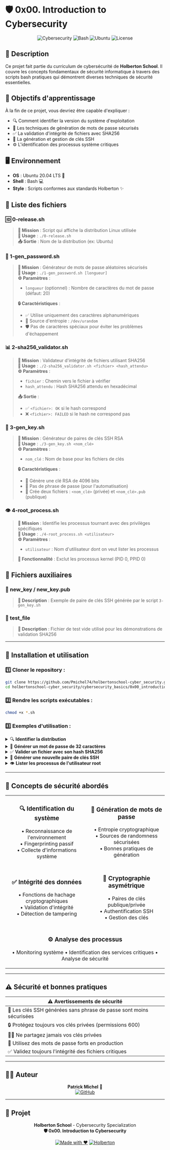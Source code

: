 # 🛡️ 0x00. Introduction to Cybersecurity

<div align="center">

![Cybersecurity](https://img.shields.io/badge/Cybersecurity-Introduction-red?style=for-the-badge&logo=security&logoColor=white)
![Bash](https://img.shields.io/badge/Bash-Scripts-green?style=for-the-badge&logo=gnu-bash&logoColor=white)
![Ubuntu](https://img.shields.io/badge/Ubuntu-20.04-orange?style=for-the-badge&logo=ubuntu&logoColor=white)
![License](https://img.shields.io/badge/License-MIT-blue?style=for-the-badge)

</div>

## 📖 Description
Ce projet fait partie du curriculum de cybersécurité de **Holberton School**. Il couvre les concepts fondamentaux de sécurité informatique à travers des scripts bash pratiques qui démontrent diverses techniques de sécurité essentielles.

## 🎯 Objectifs d'apprentissage
À la fin de ce projet, vous devriez être capable d'expliquer :
- 🔍 Comment identifier la version du système d'exploitation
- 🔐 Les techniques de génération de mots de passe sécurisés
- ✅ La validation d'intégrité de fichiers avec SHA256
- 🔑 La génération et gestion de clés SSH
- ⚙️ L'identification des processus système critiques

## 🖥️ Environnement
- **OS** : Ubuntu 20.04 LTS 🐧
- **Shell** : Bash 💻
- **Style** : Scripts conformes aux standards Holberton ✨

## 📂 Liste des fichiers

### 🆔 0-release.sh
> **🎯 Mission** : Script qui affiche la distribution Linux utilisée  
> **🚀 Usage** : `./0-release.sh`  
> **📤 Sortie** : Nom de la distribution (ex: Ubuntu)

### 🔑 1-gen_password.sh
> **🎯 Mission** : Générateur de mots de passe aléatoires sécurisés  
> **🚀 Usage** : `./1-gen_password.sh [longueur]`  
> **⚙️ Paramètres** :
> - `longueur` (optionnel) : Nombre de caractères du mot de passe (défaut: 20)
> 
> **🔒 Caractéristiques** :
> - ✅ Utilise uniquement des caractères alphanumériques
> - 🎲 Source d'entropie : `/dev/urandom`
> - 🛡️ Pas de caractères spéciaux pour éviter les problèmes d'échappement

### 📊 2-sha256_validator.sh
> **🎯 Mission** : Validateur d'intégrité de fichiers utilisant SHA256  
> **🚀 Usage** : `./2-sha256_validator.sh <fichier> <hash_attendu>`  
> **⚙️ Paramètres** :
> - `fichier` : Chemin vers le fichier à vérifier
> - `hash_attendu` : Hash SHA256 attendu en hexadécimal
> 
> **📤 Sortie** : 
> - ✅ `<fichier>: OK` si le hash correspond
> - ❌ `<fichier>: FAILED` si le hash ne correspond pas

### 🔐 3-gen_key.sh
> **🎯 Mission** : Générateur de paires de clés SSH RSA  
> **🚀 Usage** : `./3-gen_key.sh <nom_clé>`  
> **⚙️ Paramètres** :
> - `nom_clé` : Nom de base pour les fichiers de clés
> 
> **🔒 Caractéristiques** :
> - 🔢 Génère une clé RSA de 4096 bits
> - 🚫 Pas de phrase de passe (pour l'automatisation)
> - 📁 Crée deux fichiers : `<nom_clé>` (privée) et `<nom_clé>.pub` (publique)

### 👁️ 4-root_process.sh
> **🎯 Mission** : Identifie les processus tournant avec des privilèges spécifiques  
> **🚀 Usage** : `./4-root_process.sh <utilisateur>`  
> **⚙️ Paramètres** :
> - `utilisateur` : Nom d'utilisateur dont on veut lister les processus
> 
> **🧠 Fonctionnalité** : Exclut les processus kernel (PID 0, PPID 0)

## 📁 Fichiers auxiliaires

### 🔐 new_key / new_key.pub
> **📝 Description** : Exemple de paire de clés SSH générée par le script `3-gen_key.sh`

### 🧪 test_file
> **📝 Description** : Fichier de test vide utilisé pour les démonstrations de validation SHA256

---

## 🚀 Installation et utilisation

### 1️⃣ **Cloner le repository** :
```bash
git clone https://github.com/Pmichel74/holbertonschool-cyber_security.git
cd holbertonschool-cyber_security/cybersecurity_basics/0x00_introduction_cybersecurity
```

### 2️⃣ **Rendre les scripts exécutables** :
```bash
chmod +x *.sh
```

### 3️⃣ **Exemples d'utilisation** :

<details>
<summary>🔍 <strong>Identifier la distribution</strong></summary>

```bash
./0-release.sh
# Sortie : Ubuntu
```
</details>

<details>
<summary>🔐 <strong>Générer un mot de passe de 32 caractères</strong></summary>

```bash
./1-gen_password.sh 32
# Sortie : 8kF9mN2pQ7xR5tY1wE3nI6oU4sA0hG2z
```
</details>

<details>
<summary>✅ <strong>Valider un fichier avec son hash SHA256</strong></summary>

```bash
./2-sha256_validator.sh test_file e3b0c44298fc1c149afbf4c8996fb92427ae41e4649b934ca495991b7852b855
# Sortie : test_file: OK
```
</details>

<details>
<summary>🔑 <strong>Générer une nouvelle paire de clés SSH</strong></summary>

```bash
./3-gen_key.sh ma_nouvelle_cle
# Crée : ma_nouvelle_cle (privée) + ma_nouvelle_cle.pub (publique)
```
</details>

<details>
<summary>👁️ <strong>Lister les processus de l'utilisateur root</strong></summary>

```bash
./4-root_process.sh root
# Affiche tous les processus de root (sauf kernel)
```
</details>

---

## 🧠 Concepts de sécurité abordés

<table>
<tr>
<td align="center">
<h3>🔍 Identification du système</h3>
<p>• Reconnaissance de l'environnement<br>
• Fingerprinting passif<br>
• Collecte d'informations système</p>
</td>
<td align="center">
<h3>🔐 Génération de mots de passe</h3>
<p>• Entropie cryptographique<br>
• Sources de randomness sécurisées<br>
• Bonnes pratiques de génération</p>
</td>
</tr>
<tr>
<td align="center">
<h3>✅ Intégrité des données</h3>
<p>• Fonctions de hachage cryptographiques<br>
• Validation d'intégrité<br>
• Détection de tampering</p>
</td>
<td align="center">
<h3>🔑 Cryptographie asymétrique</h3>
<p>• Paires de clés publique/privée<br>
• Authentification SSH<br>
• Gestion des clés</p>
</td>
</tr>
<tr>
<td align="center" colspan="2">
<h3>⚙️ Analyse des processus</h3>
<p>• Monitoring système • Identification des services critiques • Analyse de sécurité</p>
</td>
</tr>
</table>

---

## ⚠️ Sécurité et bonnes pratiques

<div align="center">

| ⚠️ **Avertissements de sécurité** |
|---|
| 🚫 Les clés SSH générées sans phrase de passe sont moins sécurisées |
| 🔒 Protégez toujours vos clés privées (permissions 600) |
| 🙅‍♂️ Ne partagez jamais vos clés privées |
| 💪 Utilisez des mots de passe forts en production |
| ✅ Validez toujours l'intégrité des fichiers critiques |

</div>

---

## 👨‍💻 Auteur

<div align="center">

**Patrick Michel** 🚀  
[![GitHub](https://img.shields.io/badge/GitHub-Pmichel74-black?style=for-the-badge&logo=github)](https://github.com/Pmichel74)

</div>

---

## 🏫 Projet

<div align="center">

**Holberton School** - Cybersecurity Specialization  
**🛡️ 0x00. Introduction to Cybersecurity**

[![Made with ❤️](https://img.shields.io/badge/Made%20with-❤️-red?style=for-the-badge)](https://github.com/Pmichel74)
[![Holberton](https://img.shields.io/badge/Holberton-School-blue?style=for-the-badge&logo=holberton&logoColor=white)](https://www.holbertonschool.com/)

</div>